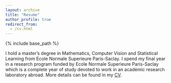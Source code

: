 ```yaml
---
layout: archive
title: "Resume"
author_profile: true
redirect_from:
  - /cv.html
---
```



{% include base_path %}

I hold a master’s degree in Mathematics, Computer Vision and Statistical Learning from Ecole Normale Superieure Paris-Saclay. I spend my final year in a research program funded by Ecole Normale Superieure Paris-Saclay which is a complete year of study devoted to work in an academic research laboratory abroad. More details can be found in my [CV](/files/my_cv.pdf).



  
